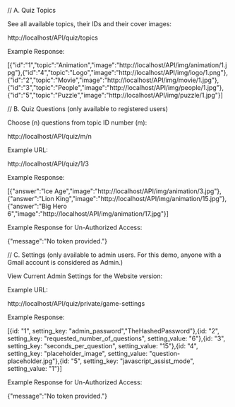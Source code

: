 // A. Quiz Topics

See all available topics, their IDs and their cover images:

http://localhost/API/quiz/topics

Example Response:

[{"id":"1","topic":"Animation","image":"http:\/\/localhost\/API\/img\/animation\/1.jpg"},{"id":"4","topic":"Logo","image":"http:\/\/localhost\/API\/img\/logo\/1.png"},{"id":"2","topic":"Movie","image":"http:\/\/localhost\/API\/img\/movie\/1.jpg"},{"id":"3","topic":"People","image":"http:\/\/localhost\/API\/img\/people\/1.jpg"},{"id":"5","topic":"Puzzle","image":"http:\/\/localhost\/API\/img\/puzzle\/1.jpg"}]


// B. Quiz Questions (only available to registered users)

Choose (n) questions from topic ID number (m):

http://localhost/API/quiz/m/n

Example URL:

http://localhost/API/quiz/1/3

Example Response:

[{"answer":"Ice Age","image":"http:\/\/localhost\/API\/img\/animation\/3.jpg"},{"answer":"Lion King","image":"http:\/\/localhost\/API\/img\/animation\/15.jpg"},{"answer":"Big Hero 6","image":"http:\/\/localhost\/API\/img\/animation\/17.jpg"}]

Example Response for Un-Authorized Access:

{"message":"No token provided."}


// C. Settings (only available to admin users. For this demo, anyone with a Gmail account is considered as Admin.)

View Current Admin Settings for the Website version:

Example URL:

http://localhost/API/quiz/private/game-settings

Example Response:

[{id: "1", setting_key: "admin_password","TheHashedPassword"},{id: "2", setting_key: "requested_number_of_questions", setting_value: "6"},{id: "3", setting_key: "seconds_per_question", setting_value: "15"},{id: "4", setting_key: "placeholder_image", setting_value: "question-placeholder.jpg"},{id: "5", setting_key: "javascript_assist_mode", setting_value: "1"}]

Example Response for Un-Authorized Access:

{"message":"No token provided."}
